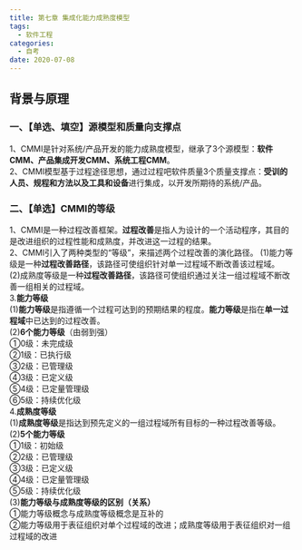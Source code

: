 ```yaml
---
title: 第七章 集成化能力成熟度模型
tags:
  - 软件工程
categories:
  - 自考
date: 2020-07-08
---
```

## 背景与原理
### 一、【单选、填空】源模型和质量向支撑点
1、CMMI是针对系统/产品开发的能力成熟度模型，继承了3个源模型：**软件CMM、产品集成开发CMM、系统工程CMM**。  
2、CMMI模型基于过程途径思想，通过过程吧软件质量3个质量支撑点：**受训的人员、规程和方法以及工具和设备**进行集成，以开发所期待的系统/产品。  

### 二、【单选】CMMI的等级
1、CMMI是一种过程改善框架。**过程改善**是指人为设计的一个活动程序，其目的是改进组织的过程性能和成熟度，并改进这一过程的结果。  
2、CMMI引入了两种类型的“等级”，来描述两个过程改善的演化路径。
(1)能力等级是一种**过程改善路径**，该路径可使组织针对单一过程域不断改善该过程域。  
(2)成熟度等级是一种**过程改善路径**，该路径可使组织通过关注一组过程域不断改善一组相关的过程域。  
3.**能力等级**  
(1)**能力等级**是指遵循一个过程可达到的预期结果的程度。**能力等级**是指在**单一过程域**中已达到的过程改善。  
(2)**6个能力等级**（由弱到强）  
	①0级：未完成级  
	②1级：已执行级  
	③2级：已管理级  
	④3级：已定义级  
	⑤4级：已定量管理级  
	⑥5级：持续优化级  
4.**成熟度等级**  
(1)**成熟度等级**是指达到预先定义的一组过程域所有目标的一种过程改善等级。  
(2)**5个能力等级**  
	①1级：初始级  
	②2级：已管理级  
	③3级：已定义级  
	④4级：已定量管理级  
	⑤5级：持续优化级  
(3)**能力等级与成熟度等级的区别（关系）**  
	①能力等级概念与成熟度等级概念是互补的  
	②能力等级用于表征组织对单个过程域的改进；成熟度等级用于表征组织对一组过程域的改进  